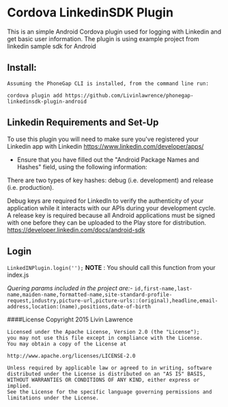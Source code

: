 # Cordova LinkedinSDK Plugin
This is an simple Android Cordova plugin used for logging with Linkedin
and get basic user information. The plugin is using example project from linkedin sample sdk for Android


## Install:
    Assuming the PhoneGap CLI is installed, from the command line run:
`cordova plugin add https://github.com/Livinlawrence/phonegap-linkedinsdk-plugin-android`

## Linkedin Requirements and Set-Up
   To use this plugin you will need to make sure you've registered your Linkedin app with Linkedin 
https://www.linkedin.com/developer/apps/
 * Ensure that you have filled out the "Android Package Names and Hashes" field, using the following information:

There are two types of key hashes: debug (i.e. development) and release (i.e. production).

Debug keys are required for LinkedIn to verify the authenticity of your application while it interacts with our APIs during your development cycle.  
A release key is required because all Android applications must be signed with one before they can be uploaded to the Play store for distribution.
https://developer.linkedin.com/docs/android-sdk

## Login
   `LinkedINPlugin.login('');`
    **NOTE** : You should call this function from your index.js

   *Quering params included in the project are:-*
   `id,first-name,last-name,maiden-name,formatted-name,site-standard-profile-request,industry,picture-url,picture-urls::(original),headline,email-address,location:(name),positions,date-of-birth`


####License
 	Copyright 2015 Livin Lawrence

	Licensed under the Apache License, Version 2.0 (the "License");
	you may not use this file except in compliance with the License.
	You may obtain a copy of the License at

	http://www.apache.org/licenses/LICENSE-2.0

	Unless required by applicable law or agreed to in writing, software
	distributed under the License is distributed on an "AS IS" BASIS,
	WITHOUT WARRANTIES OR CONDITIONS OF ANY KIND, either express or implied.
	See the License for the specific language governing permissions and
	limitations under the License.
